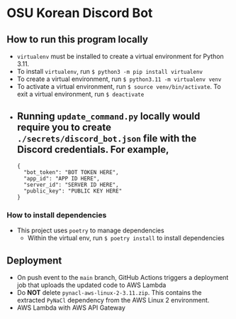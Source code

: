 # OSU Korean Discord Bot

## How to run this program locally
* `virtualenv` must be installed to create a virtual environment for Python 3.11.
* To install `virtualenv`, run `$ python3 -m pip install virtualenv`
* To create a virtual environment, run `$ python3.11 -m virtualenv venv`
* To activate a virtual environment, run `$ source venv/bin/activate`. To exit a virtual environment, run `$ deactivate`
* Running `update_command.py` locally would require you to create `./secrets/discord_bot.json` file with the Discord credentials. For example,
  -
  ```
  {
    "bot_token": "BOT TOKEN HERE",
    "app_id": "APP ID HERE",
    "server_id": "SERVER ID HERE",
    "public_key": "PUBLIC KEY HERE"
  }
  ```

### How to install dependencies
* This project uses `poetry` to manage dependencies
  - Within the virtual env, run `$ poetry install` to install dependencies

## Deployment
* On push event to the `main` branch, GitHub Actions triggers a deployment job that uploads the updated code to AWS Lambda
* Do **NOT** delete `pynacl-aws-linux-2-3.11.zip`. This contains the extracted `PyNaCl` dependency from the AWS Linux 2 environment.
* AWS Lambda with AWS API Gateway
